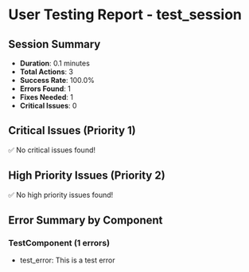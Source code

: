 # User Testing Report - test_session

## Session Summary
- **Duration**: 0.1 minutes
- **Total Actions**: 3
- **Success Rate**: 100.0%
- **Errors Found**: 1
- **Fixes Needed**: 1
- **Critical Issues**: 0

## Critical Issues (Priority 1)
✅ No critical issues found!

## High Priority Issues (Priority 2)
✅ No high priority issues found!

## Error Summary by Component
### TestComponent (1 errors)
- test_error: This is a test error

